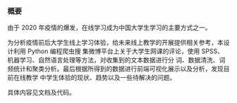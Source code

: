 ### 概要

由于 2020 年疫情的爆发，在线学习成为中国大学生学习的主要方式之一。

为分析疫情前后大学生线上学习体验，给未来线上教学的开展提供相关参考，本设计利用 Python 编程爬虫搜 集微博平台上关于大学生网课的评论，使用 SPSS、机器学习、自然语言处理等方法，对收集到的文本数据进行分 词、数据清洗、词频统计和聚类分析。最后根据所得到的数据进行前端可视化展示以及分析，发现目前在线教学 中学生体验的现状、趋势以及一些待解决的问题。

具体内容见文档及代码。
